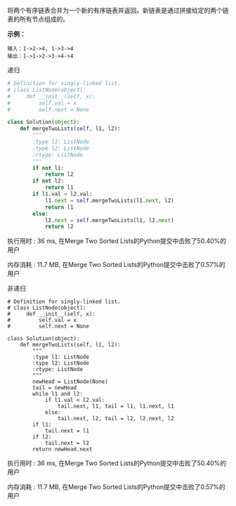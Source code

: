 将两个有序链表合并为一个新的有序链表并返回。新链表是通过拼接给定的两个链表的所有节点组成的。 

**示例：**

```
输入：1->2->4, 1->3->4
输出：1->1->2->3->4->4
```



递归

```python
# Definition for singly-linked list.
# class ListNode(object):
#     def __init__(self, x):
#         self.val = x
#         self.next = None

class Solution(object):
    def mergeTwoLists(self, l1, l2):
        """
        :type l1: ListNode
        :type l2: ListNode
        :rtype: ListNode
        """
        if not l1:
            return l2
        if not l2:
            return l1
        if l1.val < l2.val:
            l1.next = self.mergeTwoLists(l1.next, l2)
            return l1
        else:
            l2.next = self.mergeTwoLists(l1, l2.next)
            return l2
```

执行用时 : 36 ms, 在Merge Two Sorted Lists的Python提交中击败了50.40%的用户

内存消耗 : 11.7 MB, 在Merge Two Sorted Lists的Python提交中击败了0.57%的用户





非递归

```
# Definition for singly-linked list.
# class ListNode(object):
#     def __init__(self, x):
#         self.val = x
#         self.next = None

class Solution(object):
    def mergeTwoLists(self, l1, l2):
        """
        :type l1: ListNode
        :type l2: ListNode
        :rtype: ListNode
        """
        newHead = ListNode(None)
        tail = newHead
        while l1 and l2:
            if l1.val < l2.val:
                tail.next, l1, tail = l1, l1.next, l1
            else:
                tail.next, l2, tail = l2, l2.next, l2
        if l1:
            tail.next = l1
        if l2:
            tail.next = l2
        return newHead.next
```

执行用时 : 36 ms, 在Merge Two Sorted Lists的Python提交中击败了50.40%的用户

内存消耗 : 11.7 MB, 在Merge Two Sorted Lists的Python提交中击败了0.57%的用户